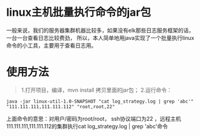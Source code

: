 # linux主机批量执行命令的jar包
一般来说，我们的服务器集群机器比较多，如果没有elk那些日志服务框架的话，一台一台查看日志比较费劲，
所以，本人简单地用java实现了一个批量执行linux命令的小工具，主要用于查看日志用。
# 使用方法
> 1.打开项目，编译，mvn install 拷贝里面的jar包；
>2.运行命令：
```
java -jar linux-util-1.0-SNAPSHOT "cat log_strategy.log | grep 'abc'" "111.111.111,111.111.112" "root,root,22"
```
上面命令的意思：对用户/密码为root/root， ssh协议端口为22 ，远程主机111.111.111,111.111.112的集群执行cat log_strategy.log | grep 'abc'命令




